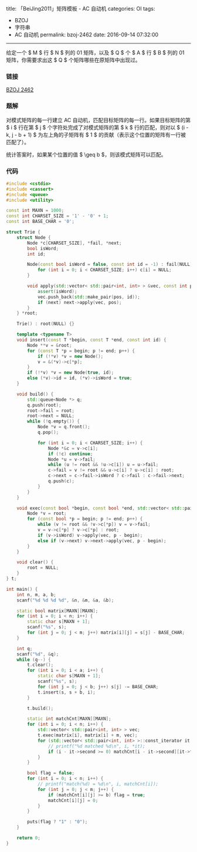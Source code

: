 title: 「BeiJing2011」矩阵模板 - AC 自动机
categories: OI
tags: 
  - BZOJ
  - 字符串
  - AC 自动机
permalink: bzoj-2462
date: 2016-09-14 07:32:00
---

给定一个 $ M $ 行 $ N $ 列的 01 矩阵，以及 $ Q $ 个 $ A $ 行 $ B $ 列的 01 矩阵，你需要求出这 $ Q $ 个矩阵哪些在原矩阵中出现过。 

<!-- more -->

### 链接
[BZOJ 2462](http://www.lydsy.com/JudgeOnline/problem.php?id=2462)

### 题解
对模式矩阵的每一行建立 AC 自动机，匹配目标矩阵的每一行。如果目标矩阵的第 $ i $ 行在第 $ j $ 个字符处完成了对模式矩阵的第 $ k $ 行的匹配，则对以 $ (i - k, j - b + 1) $ 为左上角的子矩阵有 $ 1 $ 的贡献（表示这个位置的矩阵有一行被匹配了）。

统计答案时，如果某个位置的值 $ \geq b $，则该模式矩阵可以匹配。

### 代码
```c++
#include <cstdio>
#include <cassert>
#include <queue>
#include <utility>

const int MAXN = 1000;
const int CHARSET_SIZE = '1' - '0' + 1;
const int BASE_CHAR = '0';

struct Trie {
	struct Node {
		Node *c[CHARSET_SIZE], *fail, *next;
		bool isWord;
		int id;

		Node(const bool isWord = false, const int id = -1) : fail(NULL), next(NULL), isWord(isWord), id(id) {
			for (int i = 0; i < CHARSET_SIZE; i++) c[i] = NULL;
		}

		void apply(std::vector< std::pair<int, int> > &vec, const int pos) {
			assert(isWord);
			vec.push_back(std::make_pair(pos, id));
			if (next) next->apply(vec, pos);
		}
	} *root;

	Trie() : root(NULL) {}

	template <typename T>
	void insert(const T *begin, const T *end, const int id) {
		Node **v = &root;
		for (const T *p = begin; p != end; p++) {
			if (!*v) *v = new Node();
			v = &(*v)->c[*p];
		}
		if (!*v) *v = new Node(true, id);
		else (*v)->id = id, (*v)->isWord = true;
	}

	void build() {
		std::queue<Node *> q;
		q.push(root);
		root->fail = root;
		root->next = NULL;
		while (!q.empty()) {
			Node *v = q.front();
			q.pop();

			for (int i = 0; i < CHARSET_SIZE; i++) {
				Node *&c = v->c[i];
				if (!c) continue;
				Node *u = v->fail;
				while (u != root && !u->c[i]) u = u->fail;
				c->fail = v != root && u->c[i] ? u->c[i] : root;
				c->next = c->fail->isWord ? c->fail : c->fail->next;
				q.push(c);
			}
		}
	}

	void exec(const bool *begin, const bool *end, std::vector< std::pair<int, int> > &vec) {
		Node *v = root;
		for (const bool *p = begin; p != end; p++) {
			while (v != root && !v->c[*p]) v = v->fail;
			v = v->c[*p] ? v->c[*p] : root;
			if (v->isWord) v->apply(vec, p - begin);
			else if (v->next) v->next->apply(vec, p - begin);
		}
	}

	void clear() {
		root = NULL;
	}
} t;

int main() {
	int n, m, a, b;
	scanf("%d %d %d %d", &n, &m, &a, &b);

	static bool matrix[MAXN][MAXN];
	for (int i = 0; i < n; i++) {
		static char s[MAXN + 1];
		scanf("%s", s);
		for (int j = 0; j < m; j++) matrix[i][j] = s[j] - BASE_CHAR;
	}

	int q;
	scanf("%d", &q);
	while (q--) {
		t.clear();
		for (int i = 0; i < a; i++) {
			static char s[MAXN + 1];
			scanf("%s", s);
			for (int j = 0; j < b; j++) s[j] -= BASE_CHAR;
			t.insert(s, s + b, i);
		}

		t.build();

		static int matchCnt[MAXN][MAXN];
		for (int i = 0; i < n; i++) {
			std::vector< std::pair<int, int> > vec;
			t.exec(matrix[i], matrix[i] + m, vec);
			for (std::vector< std::pair<int, int> >::const_iterator it = vec.begin(); it != vec.end(); it++) {
 				// printf("%d matched %d\n", i, *it);
				if (i - it->second >= 0) matchCnt[i - it->second][it->first - b + 1]++;
			}
		}

		bool flag = false;
		for (int i = 0; i < n; i++) {
			// printf("match(%d) = %d\n", i, matchCnt[i]);
			for (int j = 0; j < m; j++) {
				if (matchCnt[i][j] >= b) flag = true;
				matchCnt[i][j] = 0;
			}
		}

		puts(flag ? "1" : "0");
	}

	return 0;
}
```